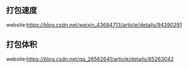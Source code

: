 ## 打包速度
website:https://blog.csdn.net/weixin_43684713/article/details/94390291

## 打包体积
website:https://blog.csdn.net/qq_26562641/article/details/85263042